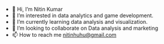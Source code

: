 - 👋 Hi, I’m Nitin Kumar
- 👀 I’m interested in data analytics and game development.
- 🌱 I’m currently learning data analysis and visualization.
- 💞️ I’m looking to collaborate on Data analysis and marketing
- 📫 How to reach me nitinhuhu@gmail.com

<!---
mnitin1997/mnitin1997 is a ✨ special ✨ repository because its `README.md` (this file) appears on your GitHub profile.
You can click the Preview link to take a look at your changes.
--->
